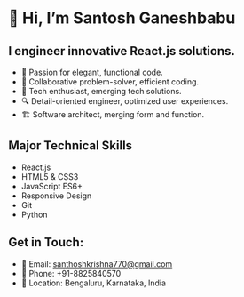 # 👋 Hi, I’m Santosh Ganeshbabu

## I engineer innovative React.js solutions.
- 🎨 Passion for elegant, functional code.
- 🤝 Collaborative problem-solver, efficient coding.
- 🚀 Tech enthusiast, emerging tech solutions.
- 🔍 Detail-oriented engineer, optimized user experiences.
- 🏗️ Software architect, merging form and function.



## Major Technical Skills

- React.js
- HTML5 & CSS3
- JavaScript ES6+
- Responsive Design
- Git
- Python



## Get in Touch:

- 📧 Email: santhoshkrishna770@gmail.com
- 📱 Phone: +91-8825840570
- 🏡 Location: Bengaluru, Karnataka, India
